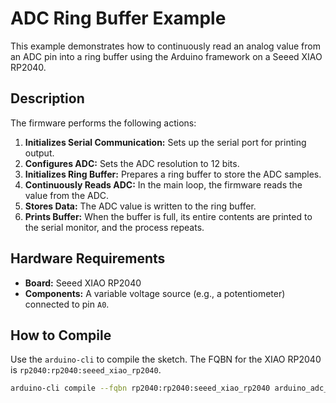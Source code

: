 # ADC Ring Buffer Example

This example demonstrates how to continuously read an analog value from an ADC pin into a ring buffer using the Arduino framework on a Seeed XIAO RP2040.

## Description

The firmware performs the following actions:

1.  **Initializes Serial Communication:** Sets up the serial port for printing output.
2.  **Configures ADC:** Sets the ADC resolution to 12 bits.
3.  **Initializes Ring Buffer:** Prepares a ring buffer to store the ADC samples.
4.  **Continuously Reads ADC:** In the main loop, the firmware reads the value from the ADC.
5.  **Stores Data:** The ADC value is written to the ring buffer.
6.  **Prints Buffer:** When the buffer is full, its entire contents are printed to the serial monitor, and the process repeats.

## Hardware Requirements

*   **Board:** Seeed XIAO RP2040
*   **Components:** A variable voltage source (e.g., a potentiometer) connected to pin `A0`.

## How to Compile

Use the `arduino-cli` to compile the sketch. The FQBN for the XIAO RP2040 is `rp2040:rp2040:seeed_xiao_rp2040`.

```bash
arduino-cli compile --fqbn rp2040:rp2040:seeed_xiao_rp2040 arduino_adc_ring_buffer
```
